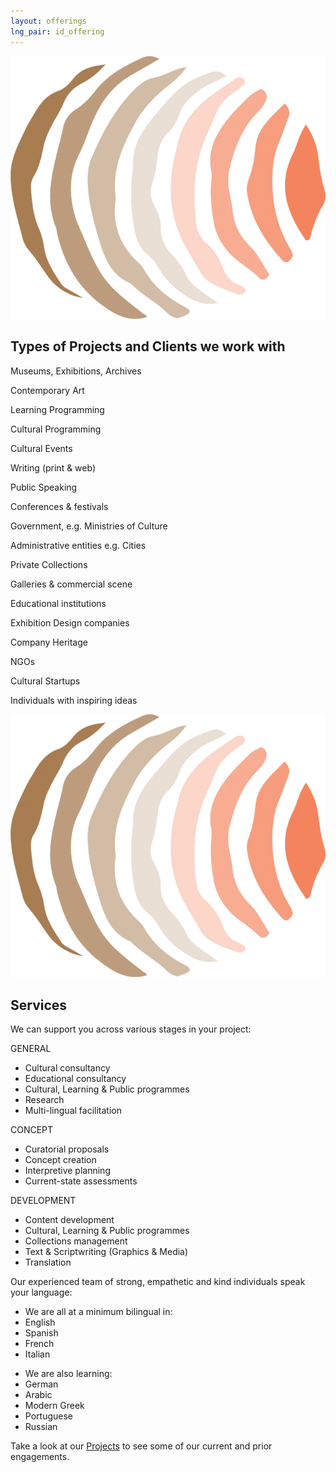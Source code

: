 ```yaml
---
layout: offerings
lng_pair: id_offering
---
```

<script src="https://kit.fontawesome.com/9293cabefc.js" crossorigin="anonymous"></script>
<div class="row">
    <div>
        <div class="position-relative padding-container even-background">
            <div>
                <div class="photoTitle">
                    <img id="imgTitles" src="/assets/img/default/logo.webp" alt="Logo image">
                    <h2 class="title2">Types of Projects and Clients we work with</h2>
                </div>
                <div class="offlist">
                    <p><i class="fa-solid fa-building-columns"></i>Museums, Exhibitions, Archives</p>
                    <p><i class="fa-solid fa-palette"></i>Contemporary Art</p>
                    <p><i class="fa-solid fa-pen"></i>Learning Programming</p>
                    <p><i class="fa-solid fa-gear"></i>Cultural Programming</p>
                    <p><i class="fa-solid fa-masks-theater"></i>Cultural Events</p>
                    <p><i class="fa-solid fa-pen-nib"></i>Writing (print & web)</p>
                    <p><i class="fa-solid fa-comments"></i>Public Speaking</p>
                    <p><i class="fa-solid fa-users"></i>Conferences & festivals</p>
                    <p><i class="fa-solid fa-building"></i>Government, e.g. Ministries of Culture</p>
                    <p><i class="fa-solid fa-city"></i>Administrative entities e.g. Cities</p>
                    <p><i class="fa-solid fa-paintbrush"></i>Private Collections</p>
                    <p><i class="fa-solid fa-handshake"></i>Galleries & commercial scene</p>
                    <p><i class="fa-solid fa-school"></i>Educational institutions</p>
                    <p><i class="fa-solid fa-list-check"></i>Exhibition Design companies</p>
                    <p><i class="fa-solid fa-sitemap"></i>Company Heritage </p>
                    <p><i class="fa-solid fa-building-ngo"></i>NGOs</p>
                    <p><i class="fa-solid fa-rocket"></i>Cultural Startups</p>
                    <p><i class="fa-solid fa-lightbulb"></i>Individuals with inspiring ideas</p>
                </div>
            </div>
            <div id="services">
                <div class="photoTitle">
                    <img id="imgTitles" src="/assets/img/default/logo.webp" alt="Logo image">
                    <h2 class="title2">Services</h2>
                </div>
                <p>We can support you across various stages in your project:</p>
                <div id="offering-services" class="companiesProjectsContainer">
                    <div>
                        <p>GENERAL</p>
                        <ul>
                            <li>Cultural consultancy</li>
                            <li>Educational consultancy</li>
                            <li>Cultural, Learning & Public programmes</li>
                            <li>Research</li>
                            <li>Multi-lingual facilitation</li>
                        </ul>
                    </div>
                    <div>
                        <p>CONCEPT</p>
                        <ul>
                            <li>Curatorial proposals</li>
                            <li>Concept creation</li>
                            <li>Interpretive planning</li>
                            <li>Current-state assessments</li>
                        </ul>
                    </div>
                    <div>
                        <p>DEVELOPMENT</p>
                        <ul>
                            <li>Content development</li>
                            <li>Cultural, Learning & Public programmes</li>
                            <li>Collections management</li>
                            <li>Text & Scriptwriting (Graphics & Media)</li>
                            <li>Translation</li>
                        </ul>
                    </div>
                </div>
                <p>Our experienced team of strong, empathetic and kind individuals speak your language:</p>
                <div class="companiesProjectsContainer">
                        <ul class="sub-item">
                            <li>We are all at a minimum bilingual in:</li>
                            <li>English</li>
                            <li>Spanish</li>
                            <li>French</li>
                            <li>Italian</li>
                        </ul>
                        <ul class="sub-item">
                            <li>We are also learning:</li>
                            <li>German</li>
                            <li>Arabic</li>
                            <li>Modern Greek</li>
                            <li>Portuguese</li>
                            <li>Russian</li>
                        </ul>
                </div>
                <p>Take a look at our <a class="link" href="./projects.html">Projects</a> to see some of our current and prior engagements.</p>
            </div>
         </div>
    </div> 
